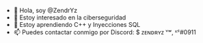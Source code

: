 - 👋 Hola, soy @ZendrYz
- 👀 Estoy interesado en la ciberseguridad
- 🌱 Estoy aprendiendo C++ y Inyecciones SQL
- 📫 Puedes contactar conmigo por Discord: $  ᴢᴇɴᴅʀʏᴢ ᵛʷ,  ᴷᶜ#0911

<!---
ZendrYz/ZendrYz is a ✨ special ✨ repository because its `README.md` (this file) appears on your GitHub profile.
You can click the Preview link to take a look at your changes.
--->
